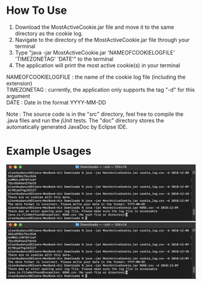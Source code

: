 # How To Use
1) Download the MostActiveCookie.jar file and move it to the same directory as the cookie log.
2) Navigate to the directory of the MostActiveCookie.jar file through your terminal
3) Type "java -jar MostActiveCookie.jar 'NAMEOFCOOKIELOGFILE' 'TIMEZONETAG' 'DATE'" to the terminal
4) The application will print the most active cookie(s) in your terminal

NAMEOFCOOKIELOGFILE : the name of the cookie log file (including the extension) <br />
TIMEZONETAG : currently, the application only supports the tag "-d" for this argument <br />
DATE : Date in the format YYYY-MM-DD <br />

Note : The source code is in the "src" directory, feel free to compile the .java files and run the jUnit tests. The "doc" directory stores the automatically generated JavaDoc by Eclipse IDE.

# Example Usages
![Test Image 1](image.png)
![Test Image 2](example.png)


